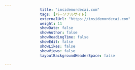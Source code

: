 ---
                title: "insidemordecai.com"
                tags: [パーソナルサイト]
                externalUrl: "https://insidemordecai.com"
                weight: 11
                showDate: false
                showAuthor: false
                showReadingTime: false
                showEdit: false
                showLikes: false
                showViews: false
                layoutBackgroundHeaderSpace: false
                ---

